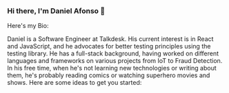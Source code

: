 ### Hi there, I'm Daniel Afonso 👋


Here's my Bio:

Daniel is a Software Engineer at Talkdesk. His current interest is in React and JavaScript, and he advocates for better testing principles using the testing library. He has a full-stack background, having worked on different languages and frameworks on various projects from IoT to Fraud Detection. In his free time, when he's not learning new technologies or writing about them, he's probably reading comics or watching superhero movies and shows. 
Here are some ideas to get you started:


